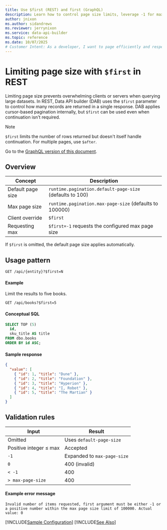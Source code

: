 ```yaml
---
title: Use $first (REST) and first (GraphQL)
description: Learn how to control page size limits, leverage -1 for maximum pages, and understand validation for pagination size in Data API builder.
author: jnixon
ms.author: sidandrews
ms.reviewer: jerrynixon
ms.service: data-api-builder
ms.topic: reference
ms.date: 10/07/2025
# Customer Intent: As a developer, I want to page efficiently and respect server limits.
---
```


# Limiting page size with `$first` in REST

Limiting page size prevents overwhelming clients or servers when querying large datasets. In REST, Data API builder (DAB) uses the `$first` parameter to control how many records are returned in a single response. DAB applies cursor-based pagination internally, but `$first` can be used even when continuation isn't required.

> [!NOTE]
> `$first` limits the number of rows returned but doesn't itself handle continuation. For multiple pages, use `$after`.

Go to the [GraphQL version of this document](./first-graphql.md).

## Overview

| Concept           | Description                                              |
| ----------------- | -------------------------------------------------------- |
| Default page size | `runtime.pagination.default-page-size` (defaults to 100) |
| Max page size     | `runtime.pagination.max-page-size` (defaults to 100000)  |
| Client override   | `$first`                                                 |
| Requesting max    | `$first=-1` requests the configured max page size        |

If `$first` is omitted, the default page size applies automatically.

## Usage pattern

```http
GET /api/{entity}?$first=N
```

#### Example

Limit the results to five books.

```http
GET /api/books?$first=5
```

#### Conceptual SQL

```sql
SELECT TOP (5)
  id,
  sku_title AS title
FROM dbo.books
ORDER BY id ASC;
```

#### Sample response

```json
{
  "value": [
    { "id": 1, "title": "Dune" },
    { "id": 2, "title": "Foundation" },
    { "id": 3, "title": "Hyperion" },
    { "id": 4, "title": "I, Robot" },
    { "id": 5, "title": "The Martian" }
  ]
}
```

## Validation rules

| Input                  | Result                      |
| ---------------------- | --------------------------- |
| Omitted                | Uses `default-page-size`    |
| Positive integer ≤ max | Accepted                    |
| `-1`                   | Expanded to `max-page-size` |
| `0`                    | 400 (invalid)               |
| `< -1`                 | 400                         |
| `> max-page-size`      | 400                         |

#### Example error message

```
Invalid number of items requested, first argument must be either -1 or a positive number within the max page size limit of 100000. Actual value: 0
```

[!INCLUDE[Sample Configuration](./includes/sample-config.md)]
[!INCLUDE[See Also](./includes/see-also.md)]

